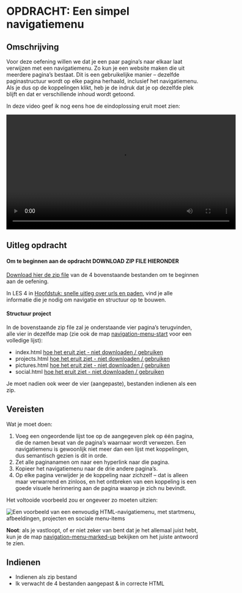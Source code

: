 # OPDRACHT: Een simpel navigatiemenu

## Omschrijving

Voor deze oefening willen we dat je een paar pagina’s naar elkaar laat verwijzen met een navigatiemenu. Zo kun je een website maken die uit meerdere pagina’s bestaat. Dit is een gebruikelijke manier – dezelfde paginastructuur wordt op elke pagina herhaald, inclusief het navigatiemenu. Als je dus op de koppelingen klikt, heb je de indruk dat je op dezelfde plek blijft en dat er verschillende inhoud wordt getoond.

In deze video geef ik nog eens hoe de eindoplossing eruit moet zien:

<video width="600" controls>
<source src="eindresultaat-navigatie-menu.mkv">
</video>

## Uitleg opdracht

#### Om te beginnen aan de opdracht DOWNLOAD ZIP FILE HIERONDER

[Download hier de zip file](../basis/navigation-menu-start_.zip) van de 4 bovenstaande bestanden om te beginnen aan de oefening.

In LES 4 in [Hoofdstuk: snelle uitleg over urls en paden](https://goldflow.github.io/website-productie/les_04/#42-een-snelle-uitleg-over-urls-en-paden), vind je alle informatie die je nodig om navigatie en structuur op te bouwen.

#### Structuur project

In de bovenstaande zip file zal je onderstaande vier pagina’s terugvinden, alle vier in dezelfde map (zie ook de map [navigation-menu-start](https://github.com/mdn/learning-area/tree/master/html/introduction-to-html/navigation-menu-start) voor een volledige lijst):

* index.html [hoe het eruit ziet - niet downloaden / gebruiken](https://github.com/mdn/learning-area/blob/master/html/introduction-to-html/navigation-menu-start/index.html)
* projects.html [hoe het eruit ziet - niet downloaden / gebruiken](https://github.com/mdn/learning-area/blob/master/html/introduction-to-html/navigation-menu-start/projects.html)
* pictures.html [hoe het eruit ziet - niet downloaden / gebruiken](https://github.com/mdn/learning-area/blob/master/html/introduction-to-html/navigation-menu-start/pictures.html)
* social.html [hoe het eruit ziet - niet downloaden / gebruiken](https://github.com/mdn/learning-area/blob/master/html/introduction-to-html/navigation-menu-start/social.html)

Je moet nadien ook weer de vier (aangepaste), bestanden indienen als een zip.

## Vereisten

Wat je moet doen:

1.  Voeg een ongeordende lijst toe op de aangegeven plek op één pagina, die de namen bevat van de pagina’s waarnaar wordt verwezen. Een navigatiemenu is gewoonlijk niet meer dan een lijst met koppelingen, dus semantisch gezien is dit in orde.
2.  Zet alle paginanamen om naar een hyperlink naar die pagina.
3.  Kopieer het navigatiemenu naar de drie andere pagina’s.
4.  Op elke pagina verwijder je de koppeling naar zichzelf – dat is alleen maar verwarrend en zinloos, en het ontbreken van een koppeling is een goede visuele herinnering aan de pagina waarop je zich nu bevindt.

Het voltooide voorbeeld zou er ongeveer zo moeten uitzien:

![Een voorbeeld van een eenvoudig HTML-navigatiemenu, met startmenu, afbeeldingen, projecten en sociale menu-items](https://mdn.mozillademos.org/files/12411/navigation-example.png)

**Noot**: als je vastloopt, of er niet zeker van bent dat je het allemaal juist hebt, kun je de map [navigation-menu-marked-up](https://github.com/mdn/learning-area/tree/master/html/introduction-to-html/navigation-menu-marked-up) bekijken om het juiste antwoord te zien.

## Indienen

- Indienen als zip bestand
- Ik verwacht de 4 bestanden aangepast & in correcte HTML
